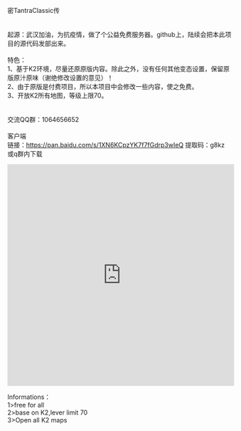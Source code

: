 密TantraClassic传
<br><br><br>
起源：武汉加油，为抗疫情，做了个公益免费服务器。github上，陆续会把本此项目的源代码发部出来。
<br><br>
特色：<br>
1、基于K2环境，尽量还原原版内容。除此之外，没有任何其他变态设置，保留原版原汁原味（谢绝修改设置的意见）！<br>
2、由于原版是付费项目，所以本项目中会修改一些内容，使之免费。<br>
3、开放K2所有地图，等级上限70。<br>
<br><br>
交流QQ群：1064656652
<br><br>
客户端<br>
链接：https://pan.baidu.com/s/1XN6KCpzYK7f7fGdrp3wIeQ 
提取码：g8kz  <br>
或q群内下载
<br>
<iframe height=498 width=510 src='http://player.youku.com/embed/XNDU2MzI0OTQ3Mg==' frameborder=0 'allowfullscreen'></iframe>
<br>

Informations：<br>
1>free for all<br>
2>base on K2,lever limit 70<br>
3>Open all K2 maps<br>
<br>

